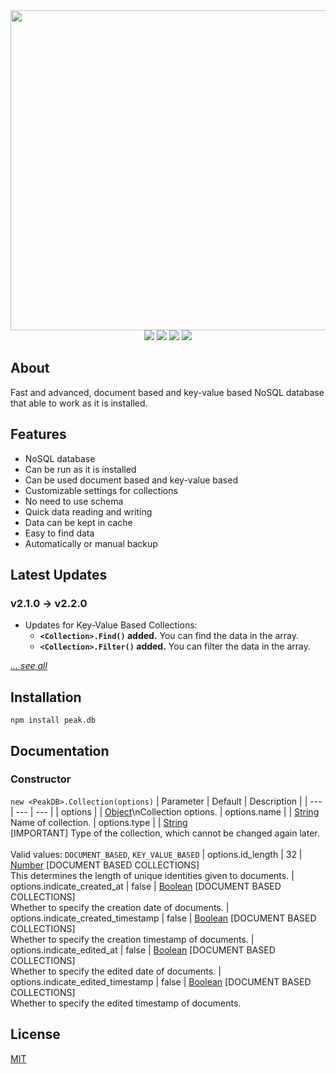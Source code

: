 <div align="center">
  <img src="https://i.ibb.co/mbJC8yX/unknown.png" width="512px"/>
  <br/>
  <img src="https://badgen.net/npm/v/peak.db"/>
  <img src="https://badgen.net/npm/license/peak.db"/>
  <img src="https://badgen.net/npm/node/peak.db"/>
  <img src="https://badgen.net/npm/dt/peak.db"/>
</div>

## About
Fast and advanced, document based and key-value based NoSQL database that able to work as it is installed.

## Features
  * NoSQL database
  * Can be run as it is installed
  * Can be used document based and key-value based
  * Customizable settings for collections
  * No need to use schema
  * Quick data reading and writing
  * Data can be kept in cache
  * Easy to find data
  * Automatically or manual backup

## Latest Updates
### v2.1.0 → v2.2.0
  * Updates for Key-Value Based Collections:
    * **`<Collection>.Find()` added.** You can find the data in the array.
    * **`<Collection>.Filter()` added.** You can filter the data in the array.

[*... see all*](CHANGELOG.md#change-log)

## Installation
```sh-session
npm install peak.db
```

## Documentation
### Constructor
`new <PeakDB>.Collection(options)`
| Parameter | Default | Description |
| --- | --- | --- |
| options | | [Object]\nCollection options.
| options.name | | [String]<br/>Name of collection.
| options.type | | [String]<br/>[IMPORTANT] Type of the collection, which cannot be changed again later.<br/><br/>Valid values: `DOCUMENT_BASED`, `KEY_VALUE_BASED`
| options.id_length | 32 | [Number] [DOCUMENT BASED COLLECTIONS]<br/>This determines the length of unique identities given to documents.
| options.indicate_created_at | false | [Boolean] [DOCUMENT BASED COLLECTIONS]<br/>Whether to specify the creation date of documents.
| options.indicate_created_timestamp | false | [Boolean] [DOCUMENT BASED COLLECTIONS]<br/>Whether to specify the creation timestamp of documents.
| options.indicate_edited_at | false | [Boolean] [DOCUMENT BASED COLLECTIONS]<br/>Whether to specify the edited date of documents.
| options.indicate_edited_timestamp | false | [Boolean] [DOCUMENT BASED COLLECTIONS]<br/>Whether to specify the edited timestamp of documents.

## License
[MIT](LICENSE.md)

[String]: https://developer.mozilla.org/en-US/docs/Web/JavaScript/Reference/Global_Objects/String
[Number]: https://developer.mozilla.org/en-US/docs/Web/JavaScript/Reference/Global_Objects/Number
[Object]: https://developer.mozilla.org/en-US/docs/Web/JavaScript/Reference/Global_Objects/Object
[Boolean]: https://developer.mozilla.org/en-US/docs/Web/JavaScript/Reference/Global_Objects/Boolean
